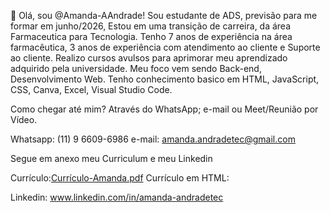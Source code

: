 👋 Olá, sou @Amanda-AAndrade!
Sou estudante de ADS, previsão para me formar em junho/2026, Estou em uma transição de carreira, da área Farmaceutica para Tecnologia.
Tenho 7 anos de experiência na área farmacêutica, 3 anos de experiência com atendimento ao cliente e Suporte ao cliente.
Realizo cursos avulsos para aprimorar meu aprendizado adquirido pela universidade.
Meu foco vem sendo Back-end, Desenvolvimento Web.
Tenho conhecimento basico em HTML, JavaScript, CSS, Canva, Excel, Visual Studio Code.

Como chegar até mim? 
Através do WhatsApp; e-mail ou Meet/Reunião por Vídeo.

Whatsapp: (11) 9 6609-6986 
e-mail: amanda.andradetec@gmail.com 

Segue em anexo meu Curriculum e meu Linkedin

Currículo:[Currículo-Amanda.pdf](https://github.com/user-attachments/files/18773058/Curriculo-Amanda.pdf)
Currículo em HTML: 

Linkedin: www.linkedin.com/in/amanda-andradetec
